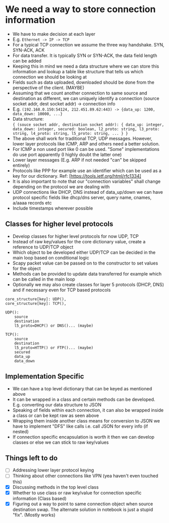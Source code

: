 # We need a way to store connection information
* We have to make decision at each layer
* E.g. `Ethernet -> IP -> TCP`
* For a typical TCP connection we assume the three way handshake. SYN, SYN-ACK, ACK
* For data transfer. It is typically SYN or SYN-ACK, the data field length can be added
* Keeping this in mind we need a data structure where we can store this information and lookup a table like structure that tells us which connection we should be looking at
* Fields such as data uploaded, downloaded should be done from the perspective of the client. (MAYBE)
* Assuming that we count another connection to same source and destination as different, we can uniquely identify a connection (source socket addr, dest socket addr) -> connection info
* E.g. `(192.168.0.150:54124, 212.451.89.62:443) -> {data_up: 1200, data_down: 10000, ...}`
* Data structure:\
`
{
    (souce socket addr, destination socket addr): {
        data_up: integer,
        data_down: integer,
        secured: boolean,
        l2_proto: string,
        l3_proto: string,
        l4_proto: string,
        l5_proto: string,
        ...
    }
}
`
* The above shall work for traditional TCP, UDP messages. However, lower layer protocols like ICMP, ARP and others need a better solution.
* For ICMP a non used port like 0 can be used. "Some" implementations do use port apparently (I highly doubt the latter one)
* Lower layer messages (E.g. ARP if not needed "can" be skipped entirely)
* Protocols like PPP for example use an identifier which can be used as a key for our dictionary. Ref: [https://tools.ietf.org/html/rfc1334]
* It is also important to note that our "connection variables" shall change depending on the protocol we are dealing with
* UDP connections like DHCP, DNS instead of data_up/down we can have protocol specific fields like dhcp/dns server, query name, cnames, a/aaaa records etc
* Include timestamps wherever possible

## Classes for higher level protocols
* Develop classes for higher level protocols for now UDP, TCP
* Instead of raw key/values for the core dictionary value, create a reference to UDP/TCP object
* Which object to be developed either UDP/TCP can be decided in the main loop based on conditional logic
* Scapy packet value can be passed on to the constructor to set values for the object
* Methods can be provided to update data transferred for example which can be called in the main loop
* Optionally we may also create classes for layer 5 protocols (DHCP, DNS) and if necessary even for TCP based protocols
```
core_structure[key]: UDP(),
core_structure[key]: TCP(),

UDP():
	source
	destination
	l5_proto=DHCP() or DNS()... (maybe)

TCP():
	source 
	destination
	l5_proto=HTTP() or FTP()... (maybe)
	secured
	data_up
	data_down
```

## Implementation Specific
* We can have a top level dictionary that can be keyed as mentioned above
* It can be wrapped in a class and certain methods can be developed. E.g. converting our data structure to JSON
* Speaking of fields within each connection, it can also be wrapped inside a class or can be kept raw as seen above
* Wrapping them inside another class means for conversion to JSON we have to implement "DFS" like calls i.e. call JSON for every info (if nested)
* If connection specific encapsulation is worth it then we can develop classes or else we can stick to raw key/values

## Things left to do
- [ ] Addressing lower layer protocol keying
- [ ] Thinking about other connections like VPN (yea haven't even touched this)
- [x] Discussing methods in the top level class
- [x] Whether to use class or raw key/value for connection specific information (Class based)
- [x] Figuring out a way to point to same connection object when source destination swap. The alternate solution in notebook is just a stupid "fix". (Mostly works)
